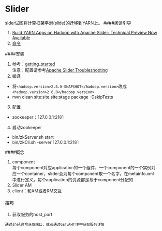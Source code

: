 # Slider
slder试图将计算框架平滑(slide)的迁移到YARN上。
####阅读引导
1. [Build YARN Apps on Hadoop with Apache Slider: Technical Preview Now Available](http://zh.hortonworks.com/blog/apache-slider-technical-preview-now-available/)
2. [命令](http://slider.incubator.apache.org/docs/manpage.html)

####安装
1. 参考：[getting_started](http://slider.incubator.apache.org/docs/getting_started.html)  
 注意：配置请参考[Apache Slider Troubleshooting](http://slider.incubator.apache.org/docs/troubleshooting.html)
2. 编译  
 * 将`<hadoop.version>2.6.0-SNAPSHOT</hadoop.version>`改成`<hadoop.version>2.6.0</hadoop.version>`
 * mvn clean site:site site:stage package -DskipTests
3. 配置
 * zookeeper：127.0.0.1:2181 
4. 启动zookeeper  
 * bin/zkServer.sh start
 * bin/zkCli.sh -server 127.0.0.1:2181

####概念

1. component  
每个component对应application的一个组件，一个component的一个实例对应一个container，slider会为每个component取一个名字，在metainfo.xml中进行定义。每个application的资源都是基于component分配的
2. Slider AM
3. client：和AM或者RM交互

#### 技巧
1. 获取服务的host_port  
```
通过shel命令获取端口，或者通过GET从HTTP中获取服务详情
```



